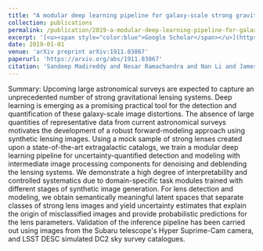 ```yaml
---
title: "A modular deep learning pipeline for galaxy-scale strong gravitational lens detection and modeling"
collection: publications
permalink: /publication/2019-a-modular-deep-learning-pipeline-for-galaxy-scale-
excerpt: '[<u><span style="color:blue">Google Scholar</span></u>](https://scholar.google.com/scholar?q=A+modular+deep+learning+pipeline+for+galaxy-scale+strong+gravitational+lens+detection+and+modeling)'
date: 2019-01-01
venue: 'arXiv preprint arXiv:1911.03867'
paperurl: 'https://arxiv.org/abs/1911.03867'
citation: 'Sandeep Madireddy and Nesar Ramachandra and Nan Li and James Butler and Prasanna Balaprakash and Salman Habib and Katrin Heitmann and LSST Dark Energy Science Collaboration (2019). "A modular deep learning pipeline for galaxy-scale strong gravitational lens detection and modeling". arXiv preprint arXiv:1911.03867.'
---
```


Summary: Upcoming large astronomical surveys are expected to capture an unprecedented number of strong gravitational lensing systems. Deep learning is emerging as a promising practical tool for the detection and quantification of these galaxy-scale image distortions. The absence of large quantities of representative data from current astronomical surveys motivates the development of a robust forward-modeling approach using synthetic lensing images. Using a mock sample of strong lenses created upon a state-of-the-art extragalactic catalogs, we train a modular deep learning pipeline for uncertainty-quantified detection and modeling with intermediate image processing components for denoising and deblending the lensing systems. We demonstrate a high degree of interpretability and controlled systematics due to domain-specific task modules trained with different stages of synthetic image generation. For lens detection and modeling, we obtain semantically meaningful latent spaces that separate classes of strong lens images and yield uncertainty estimates that explain the origin of misclassified images and provide probabilistic predictions for the lens parameters. Validation of the inference pipeline has been carried out using images from the Subaru telescope's Hyper Suprime-Cam camera, and LSST DESC simulated DC2 sky survey catalogues.
